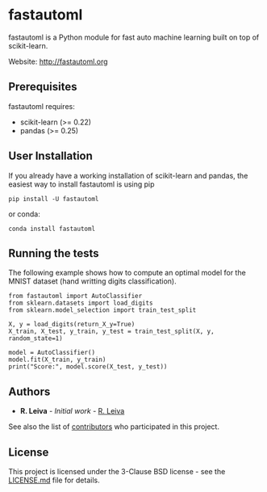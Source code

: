 # fastautoml 

fastautoml is a Python module for fast auto machine learning built on top of scikit-learn.

Website: http://fastautoml.org

## Prerequisites

fastautoml requires:

 * scikit-learn (>= 0.22)
 * pandas       (>= 0.25)

## User Installation

If you already have a working installation of scikit-learn and pandas, the easiest way to install fastautoml is using pip

```
pip install -U fastautoml
```

or conda:

```
conda install fastautoml
```

## Running the tests

The following example shows how to compute an optimal model for the MNIST dataset (hand writting digits classification).

```
from fastautoml import AutoClassifier
from sklearn.datasets import load_digits
from sklearn.model_selection import train_test_split

X, y = load_digits(return_X_y=True)
X_train, X_test, y_train, y_test = train_test_split(X, y, random_state=1)

model = AutoClassifier()
model.fit(X_train, y_train)
print("Score:", model.score(X_test, y_test))
```

## Authors

* **R. Leiva** - *Initial work* - [R. Leiva](https://github.com/rleiva)

See also the list of [contributors](https://github.com/autofastml/contributors) who participated in this project.

## License

This project is licensed under the 3-Clause BSD license - see the [LICENSE.md](LICENSE.md) file for details.




